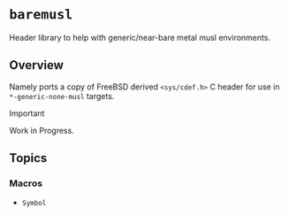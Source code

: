 # ``baremusl``

Header library to help with generic/near-bare metal musl environments.

## Overview

Namely ports a copy of FreeBSD derived `<sys/cdef.h>` C header for use in `*-generic-none-musl`
targets.

> [!IMPORTANT]
> Work in Progress.

## Topics

### Macros

- ``Symbol``

